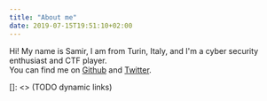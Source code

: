 ```yaml
---
title: "About me"
date: 2019-07-15T19:51:10+02:00
---
```


Hi! My name is Samir, I am from Turin, Italy, and I'm a cyber security
enthusiast and CTF player.<br>
You can find me on <a href="https://github.com/samirettali">Github</a> and 
<a href="https://twitter.com/samirettali">Twitter</a>.


[]: <> (TODO dynamic links)
